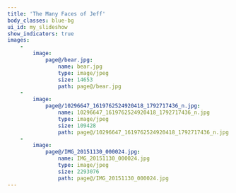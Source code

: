 ```yaml
---
title: 'The Many Faces of Jeff'
body_classes: blue-bg
ui_id: my_slideshow
show_indicators: true
images:
    -
        image:
            page@/bear.jpg:
                name: bear.jpg
                type: image/jpeg
                size: 14653
                path: page@/bear.jpg
    -
        image:
            page@/10296647_1619762524920418_1792717436_n.jpg:
                name: 10296647_1619762524920418_1792717436_n.jpg
                type: image/jpeg
                size: 109428
                path: page@/10296647_1619762524920418_1792717436_n.jpg
    -
        image:
            page@/IMG_20151130_000024.jpg:
                name: IMG_20151130_000024.jpg
                type: image/jpeg
                size: 2293076
                path: page@/IMG_20151130_000024.jpg
---
```


